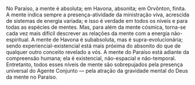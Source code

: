 ﻿No Paraíso, a mente é absoluta; em Havona, absonita; em Orvônton, finita. A mente indica sempre a presença-atividade da ministração viva, acrescida de sistemas de energia variada; e isso é verdade em todos os níveis e para todas as espécies de mentes. Mas, para além da mente cósmica, torna-se cada vez mais difícil descrever as relações da mente com a energia não-espiritual. A mente de Havona é subabsoluta, mas é supra-evolucionária; sendo experiencial-existencial está mais próxima do absonito do que de qualquer outro conceito revelado a vós. A mente do Paraíso está adiante da compreensão humana; ela é existencial, não-espacial e não-temporal. Entretanto, todos esses níveis de mente são sobrepujados pela presença universal do Agente Conjunto — pela atração da gravidade mental do Deus da mente no Paraíso.